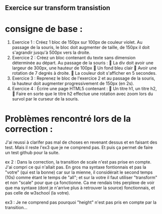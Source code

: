 ## Exercice sur transform transistion

# consigne de base : 
1. Exercice 1 :
Créez 1 bloc de 150px sur 100px de couleur violet.
Au passage de la souris, le bloc doit augmenter de taille, de 150px il doit s'agrandir jusqu'à
500px vers la droite.
2. Exercice 2 :
Créez un bloc contenant du texte sans dimension déterminée au départ.
Au passage de la souris :
 La div doit avoir une largeur de 300px, une hauteur de 100px
 Un fond bleu clair
 Avoir une rotation de 7 degrés à droite.
 La couleur doit s'afficher en 5 secondes.
3. Exercice 3 :
Reprenez le bloc de l'exercice 2 et au passage de la souris, la hauteur doit augmenter
progressivement de 150px (en 2s).
4. Exercice 4 :
Écrire une page HTML5 contenant :
 Un titre h1, un titre h2,
 Faire en sorte que le titre h2 effectue une rotation avec zoom lors du survol par le
curseur de la souris.

# Problèmes rencontré lors de la correction : 

J'ai reussi à clarifer pas mal de choses en revenant dessus et en faisant des test.
Mais il reste l'ex3 que je ne comprend pas. Et puis ça permet de faire un test github pour la suite.

ex 2 : Dans la correction, la transition de scale n'est pas prise en compte. 
J'ai compri ce qui n'allait pas. En gros ma syntaxe fontionnais et pas la "votre" (qui est la bonne) car sur la mienne, il considérait le second temps (10s) comme étant le temps de "all";
et sur la votre il faut utiliser "transform" et non "scale" pour que ça fonctionne. Ca me rendais très perplexe de voir que ma syntaxe (dont je n'arrive plus à retrouver la source) fonctionnais, et pas celle de w3school (la votre).


ex3 : Je ne comprend pas pourquoi "height" n'est pas pris en compte par la transition...

